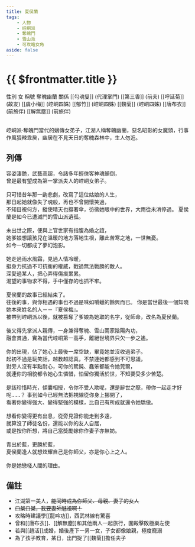 ```yaml
---
title: 夏侯蘭
tags:
    - 人物
    - 崆峒派
    - 奪魄門
    - 雪山派
    - 可攻略女角
aside: false
---
```


# {{ $frontmatter.title }}

<ChTabs position="bottom">
	<ChTab title="夏侯蘭">
		<Ch src='/images/characters/girl_5/normal.png' position='right'/>
		<ChName nameZh='夏侯蘭' nameEn='Xia Hou Lan' position='right' />
		<ChTable>
			<ChTr>
				<ChTd isTitle=true>
					性別
				</ChTd>
				<ChTd>
					女
				</ChTd>
			</ChTr>
			<ChTr>
				<ChTd isTitle=true>
					稱號
				</ChTd>
				<ChTd>
					奪魄幽蘭
				</ChTd>
			</ChTr>
			<ChTr>
				<ChTd isTitle=true position='center'>
					關係
				</ChTd>
			</ChTr>
			<ChTr>
				<ChTd position='center'>
					[[勾魂叟]] (代理掌門)
				</ChTd>
			</ChTr>
			<ChTr>
				<ChTd position='center'>
					[[第三香]] (前夫)
				</ChTd>
			</ChTr>
			<ChTr>
				<ChTd position='center'>
					[[呼延菊]] (故友)
				</ChTd>
			</ChTr>
			<ChTr>
				<ChTd position='center'>
					[[虞小梅]] (崆峒四姝)
				</ChTd>
			</ChTr>
			<ChTr>
				<ChTd position='center'>
					[[郁竹]] (崆峒四姝)
				</ChTd>
			</ChTr>
			<ChTr>
				<ChTd position='center'>
					[[魏菊]] (崆峒四姝)
				</ChTd>
			</ChTr>
			<ChTr>
				<ChTd position='center'>
					[[唐布衣]] (前旅伴)
				</ChTd>
			</ChTr>
			<ChTr>
				<ChTd position='center'>
					[[解無塵]] (前旅伴)
				</ChTd>
			</ChTr>
		</ChTable>
	</ChTab>
</ChTabs>
<br><br>

崆峒派‧奪魄門當代的嫡傳女弟子，江湖人稱奪魄幽蘭，惡名昭彰的女魔頭，行事作風狠辣乖戾，幽居在不見天日的奪魄森林中，生人勿近。

## 列傳

<Tabs>
  <Tab title="列傳一">
	容姿淒艷，武藝高超，令諸多年輕俠客神魂顛倒，<br>
	曾是最有望成為第一掌派夫人的崆峒女弟子。<br><br>
	只可惜昔年那一齣悲劇，改寫了這位姑娘的人生，<br>
	那日起她就像失了魂般，再也不曾開懷笑過，<br>
	不知目視何方，縱使晴天也撐著傘，彷彿她眼中的世界，大雨從未消停過。
  </Tab>
  <Tab title="列傳二">
	夏侯蘭是如今已遭滅門的雪山派遺孤。<br><br>
	未出世之際，便與上官世家有指腹為婚之誼，<br>
	她爹娘想讓孩兒在溫暖的地方落地生根，離此苦寒之地，一世無憂。<br>
	如今一切都成了夢幻泡影。<br><br>
	她走過雨水風霜，見過人情冷暖，<br>
	挺身力抗過不可抗衡的權威，戰過無法戰勝的敵人。<br>
	深愛過某人，把心弄得傷痕累累。<br>
	渴望的事物求不得，手中僅存的也抓不牢。<br><br>
	夏侯蘭的故事已經結束了。<br>
	往後的事，與你相遇的事也不過是味如嚼蠟的餘興而已。
  </Tab>
  <Tab title="列傳三">
	你是當世最後一個知曉她本來姓名的人－－『夏侯梅』。<br>
	被帶到崆峒派以後，就被篡奪了爹娘為她取的名字，從師命，改名為夏侯蘭。<br><br>
	後又得先掌派人親傳，一身兼得奪魄、雪山兩家陰陽內功，<br>
	融會貫通，實為當代崆峒第一高手，離絕世境界只欠一步之遙。<br><br>
	你的出現，佔了她心上最後一席空缺，畢竟她並沒收過弟子。<br>
	起初不過是玩笑話，越教越認真，不禁連她都感到不可思議，<br>
	對旁人沒有半點耐心，可你的駑鈍、蠢笨都能令她莞爾，<br>
	就連你的相貌都令她心生憐惜，怕留你獨活於世，不知要受多少苦楚。<br><br>
	是該珍惜時光，傾囊相授，令你不受人欺呢，還是辭世之際，帶你一起走才好呢……？
  </Tab>
  <Tab title="列傳四">
	事到如今已經無法把視線從你身上挪開了，<br>
	看著你變得強大、變得堅強的模樣，比自己有所成就還令她驕傲。<br><br>
	想看你變得更有出息，從旁見證你能走到多遠，<br>
	就算沒了師徒名份，還能以你的友人自居，<br>
	或是按你所想，將自己當獎勵嫁你作妻子亦無妨。<br><br>
	青出於藍，更勝於藍，<br>
	夏侯蘭逢人就想炫耀自己是你師父，亦是你心上之人。<br><br>
	你是她戀棧人間的理由。
  </Tab>
</Tabs>

## 備註

- 江湖第一美人，~~能同時成為你師父、母親、妻子的女人~~
- ~~口桀口桀，我要妻師魅祖啊！~~
- 攻略時建議學[[龍吟功]]，西武林線有驚喜
- 曾和[[唐布衣]]、[[解無塵]]和其他兩人一起旅行，圍毆擊敗極樂左使
- 若與[[趙活]]成婚，婚後產下一男一女，子女都像娘親，極度寵溺
- 為了孩子教育，某日，出門捉了[[魏菊]]擔任夫子
